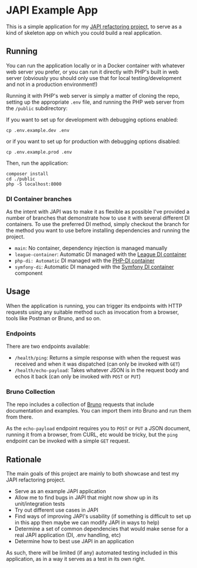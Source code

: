 # JAPI Example App

This is a simple application for my [JAPI refactoring project](https://github.com/gordonmcvey/php-japi), to serve as a kind of skeleton app on which you could build a real application.  

## Running

You can run the application locally or in a Docker container with whatever web server you prefer, or you can run it directly with PHP's built in web server (obviously you should only use that for local testing/development and not in a production environment!)

Running it with PHP's web server is simply a matter of cloning the repo, setting up the appropriate `.env` file, and running the PHP web server from the `/public` subdirectory:

If you want to set up for development with debugging options enabled:
```shell
cp .env.example.dev .env
```

or if you want to set up for production with debugging options disabled:
```shell
cp .env.example.prod .env
```

Then, run the application:

```shell
composer install
cd ./public
php -S localhost:8000
```

### DI Container branches

As the intent with JAPI was to make it as flexible as possible I've provided a number of branches that demonstrate how to use it with several different DI containers.  To use the preferred DI method, simply checkout the branch for the method you want to use before installing dependencies and running the project.

* `main`: No container, dependency injection is managed manually
* `league-container`: Automatic DI managed with the [League DI container](https://container.thephpleague.com/)
* `php-di: Automatic` DI managed with the [PHP-DI container](https://php-di.org/)
* `symfony-di`: Automatic DI managed with the [Symfony DI container](https://symfony.com/doc/current/components/dependency_injection.html) component

## Usage

When the application is running, you can trigger its endpoints with HTTP requests using any suitable method such as invocation from a browser, tools like Postman or Bruno, and so on.

### Endpoints

There are two endpoints available: 

* `/health/ping`: Returns a simple response with when the request was received and when it was dispatched (can only be invoked with `GET`)
* `/health/echo-payload`: Takes whatever JSON is in the request body and echos it back (can only be invoked with `POST` or `PUT`)

### Bruno Collection

The repo includes a collection of [Bruno](https://www.usebruno.com/) requests that include documentation and examples.  You can import them into Bruno and run them from there.  

As the `echo-payload` endpoint requires you to `POST` or `PUT` a JSON document, running it from a browser, from CURL, etc would be tricky, but the `ping` endpoint can be invoked with a simple `GET` request.  

## Rationale

The main goals of this project are mainly to both showcase and test my JAPI refactoring project.  
* Serve as an example JAPI application
* Allow me to find bugs in JAPI that might now show up in its unit/integration tests
* Try out different use cases in JAPI
* Find ways of improving JAPI's usability (if something is difficult to set up in this app then maybe we can modify JAPI in ways to help)
* Determine a set of common dependencies that would make sense for a real JAPI application (DI, .env handling, etc)
* Determine how to best use JAPI in an application

As such, there will be limited (if any) automated testing included in this application, as in a way it serves as a test in its own right.
